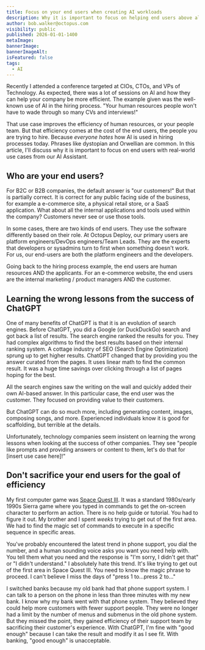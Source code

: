 ```yaml
---
title: Focus on your end users when creating AI workloads
description: Why it is important to focus on helping end users above all else when creating AI workloads.
author: bob.walker@octopus.com
visibility: public
published: 2026-01-01-1400
metaImage: 
bannerImage: 
bannerImageAlt: 
isFeatured: false
tags: 
  - AI
---
```


Recently I attended a conference targeted at CIOs, CTOs, and VPs of Technology.  As expected, there was a lot of sessions on AI and how they can help your company be more efficient.  The example given was the well-known use of AI in the hiring process.  "Your human resources people won't have to wade through so many CVs and interviews!"  

That use case improves the efficiency of human resources, or your people team.  But that efficiency comes at the cost of the end users, the people you are trying to hire.  Because _everyone hates_ how AI is used in hiring processes today.  Phrases like dystopian and Orwellian are common.  In this article, I'll discuss why it is important to focus on end users with real-world use cases from our AI Assistant.

## Who are your end users?

For B2C or B2B companies, the default answer is "our customers!" But that is partially correct.  It is correct for any public facing side of the business, for example a e-commerce site, a physical retail store, or a SaaS application.  What about all the internal applications and tools used within the company?  Customers never see or use those tools.  

In some cases, there are two kinds of end users.  They use the software differently based on their role.  At Octopus Deploy, our primary users are platform engineers/DevOps engineers/Team Leads.  They are the experts that developers or sysadmins turn to first when something doesn't work.  For us, our end-users are both the platform engineers and the developers.

Going back to the hiring process example, the end users are human resources AND the applicants.  For an e-commerce website, the end users are the internal marketing / product managers AND the customer.  

## Learning the wrong lessons from the success of ChatGPT

One of many benefits of ChatGPT is that it is an evolution of search engines.  Before ChatGPT, you did a Google (or DuckDuckGo) search and got back a list of results.  The search engine ranked the results for you.  They had complex algorithms to find the best results based on their internal ranking system.  A cottage industry of SEO (Search Engine Optimization) sprung up to get higher results.  ChatGPT changed that by providing you the answer curated from the pages.  It uses linear math to find the common result.  It was a huge time savings over clicking through a list of pages hoping for the best.  

All the search engines saw the writing on the wall and quickly added their own AI-based answer.  In this particular case, the end user was the customer.  They focused on providing value to their customers. 

But ChatGPT can do so much more, including generating content, images, composing songs, and more.  Experienced individuals know it is good for scaffolding, but terrible at the details.  

Unfortunately, technology companies seem insistent on learning the wrong lessons when looking at the success of other companies.  They see "people like prompts and providing answers or content to them, let's do that for [insert use case here]!"    

## Don't sacrifice your end users for the goal of efficiency
 
My first computer game was [Space Quest III](https://en.wikipedia.org/wiki/Space_Quest_III).  It was a standard 1980s/early 1990s Sierra game where you typed in commands to get the on-screen character to perform an action.  There is no help guide or tutorial.  You had to figure it out.  My brother and I spent _weeks_ trying to get out of the first area.  We had to find the magic set of commands to execute in a specific sequence in specific areas.

You've probably encountered the latest trend in phone support, you dial the number, and a human sounding voice asks you want you need help with.  You tell them what you need and the response is "I'm sorry, I didn't get that" or "I didn't understand."  I absolutely hate this trend.  It's like trying to get out of the first area in Space Quest III.  You need to know the magic phrase to proceed.  I can't believe I miss the days of "press 1 to...press 2 to..."  

I switched banks because my old bank had that phone support system.  I can talk to a person on the phone in less than three minutes with my new bank.  I know why my bank went with that phone system.  They believed they could help more customers with fewer support people.  They were no longer had a limit by the number of menus and submenus in the old phone system.  But they missed the point, they gained efficiency of their support team by sacrificing their customer's experience.  With ChatGPT, I'm fine with "good enough" because I can take the result and modify it as I see fit.  With banking, "good enough" is unacceptable.  



 

